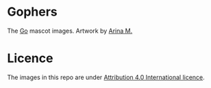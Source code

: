 # Gophers

The [Go](https://go.dev) mascot images. Artwork by [Arina M.](https://www.behance.net/mkrva)

# Licence

The images in this repo are under [Attribution 4.0 International licence](https://creativecommons.org/licenses/by/4.0/).
